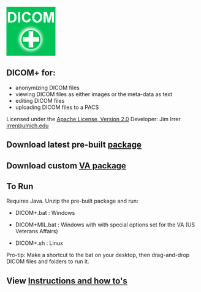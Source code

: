 ![DICOM+ logo](docs/images/DICOM%2B128x128.png)

## DICOM+ for:
* anonymizing DICOM files
* viewing DICOM files as either images or the meta-data as text
* editing DICOM files
* uploading DICOM files to a PACS


Licensed under the <a href="https://www.apache.org/licenses/LICENSE-2.0">Apache License, Version 2.0</a>
Developer: Jim Irrer  irrer@umich.edu

## Download latest pre-built <a href="https://github.com/irrer/DICOMClient/blob/master/prebuilt_packages/dicomclient-1.0.48_Install.zip?raw=true">package</a>  

## Download custom <a href="https://github.com/irrer/DICOMClient/blob/master/prebuilt_packages/dicomclient-1.0.46_InstallMIL.zip?raw=true" title="Configured with options compliant with Veterans Affairs">VA package</a>  

## To Run
Requires Java.  Unzip the pre-built package and run:

* DICOM+.bat     : Windows
     
* DICOM+MIL.bat  : Windows with with special options set for the VA (US Veterans Affairs)
     
* DICOM+.sh      : Linux

Pro-tip: Make a shortcut to the bat on your desktop, then drag-and-drop DICOM files and folders to run it.


## View <a href="http://htmlpreview.github.io/?https://github.com/irrer/DICOMClient/blob/master/docs/user_manual/user_manual_1.0.48/output/index.html">Instructions and how to's</a>


